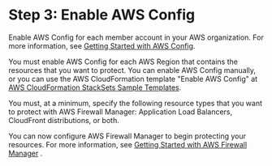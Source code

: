 # Step 3: Enable AWS Config<a name="enable-config"></a>

Enable AWS Config for each member account in your AWS organization\. For more information, see [Getting Started with AWS Config](https://docs.aws.amazon.com/config/latest/developerguide/getting-started.html)\.

You must enable AWS Config for each AWS Region that contains the resources that you want to protect\. You can enable AWS Config manually, or you can use the AWS CloudFormation template "Enable AWS Config" at [AWS CloudFormation StackSets Sample Templates](https://docs.aws.amazon.com/AWSCloudFormation/latest/UserGuide/stacksets-sampletemplates.html)\.

You must, at a minimum, specify the following resource types that you want to protect with AWS Firewall Manager: Application Load Balancers, CloudFront distributions, or both\.

You can now configure AWS Firewall Manager to begin protecting your resources\. For more information, see [Getting Started with AWS Firewall Manager](getting-started-fms.md) \.